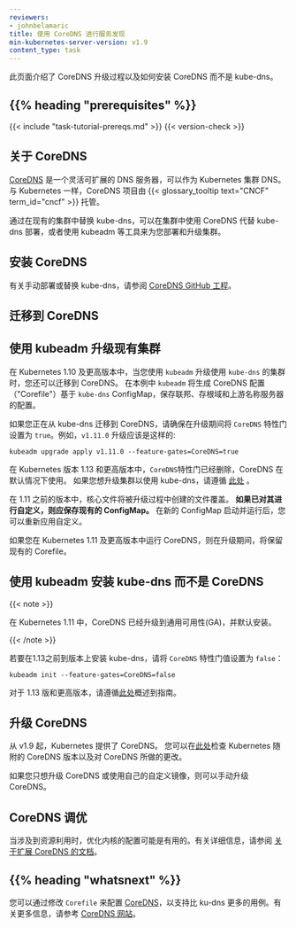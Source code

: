```yaml
---
reviewers:
- johnbelamaric
title: 使用 CoreDNS 进行服务发现
min-kubernetes-server-version: v1.9
content_type: task
---
```


<!--
---
reviewers:
- johnbelamaric
title: Using CoreDNS for Service Discovery
min-kubernetes-server-version: v1.9
content_type: task
---
-->

<!-- overview -->

<!--
This page describes the CoreDNS upgrade process and how to install CoreDNS instead of kube-dns.
-->
此页面介绍了 CoreDNS 升级过程以及如何安装 CoreDNS 而不是 kube-dns。



## {{% heading "prerequisites" %}}

{{< include "task-tutorial-prereqs.md" >}} {{< version-check >}}


<!-- steps -->

<!--
## About CoreDNS
-->

## 关于 CoreDNS

<!--
[CoreDNS](https://coredns.io) is a flexible, extensible DNS server that can serve as the Kubernetes cluster DNS.
Like Kubernetes, the CoreDNS project is hosted by the {{< glossary_tooltip text="CNCF" term_id="cncf" >}}.
-->
[CoreDNS](https://coredns.io) 是一个灵活可扩展的 DNS 服务器，可以作为 Kubernetes 集群 DNS。与 Kubernetes 一样，CoreDNS 项目由 {{< glossary_tooltip text="CNCF" term_id="cncf" >}} 托管。

<!--
You can use CoreDNS instead of kube-dns in your cluster by replacing kube-dns in an existing
deployment, or by using tools like kubeadm that will deploy and upgrade the cluster for you.
-->
通过在现有的集群中替换 kube-dns，可以在集群中使用 CoreDNS 代替 kube-dns 部署，或者使用 kubeadm 等工具来为您部署和升级集群。

<!--
## Installing CoreDNS
-->

## 安装 CoreDNS

<!--
For manual deployment or replacement of kube-dns, see the documentation at the
[CoreDNS GitHub project.](https://github.com/coredns/deployment/tree/master/kubernetes)
-->
有关手动部署或替换 kube-dns，请参阅 [CoreDNS GitHub 工程](https://github.com/coredns/deployment/tree/master/kubernetes)。

<!--
## Migrating to CoreDNS
-->
## 迁移到 CoreDNS

<!--
## Upgrading an existing cluster with kubeadm
-->

## 使用 kubeadm 升级现有集群

<!--
In Kubernetes version 1.10 and later, you can also move to CoreDNS when you use `kubeadm` to upgrade
a cluster that is using `kube-dns`. In this case, `kubeadm` will generate the CoreDNS configuration
("Corefile") based upon the `kube-dns` ConfigMap, preserving configurations for federation,
stub domains, and upstream name server.
-->
在 Kubernetes 1.10 及更高版本中，当您使用 `kubeadm` 升级使用 `kube-dns` 的集群时，您还可以迁移到 CoreDNS。
在本例中 `kubeadm` 将生成 CoreDNS 配置（"Corefile"）基于 `kube-dns` ConfigMap，保存联邦、存根域和上游名称服务器的配置。

<!--
If you are moving from kube-dns to CoreDNS, make sure to set the `CoreDNS` feature gate to `true`
during an upgrade. For example, here is what a `v1.11.0` upgrade would look like:
-->
如果您正在从 kube-dns 迁移到 CoreDNS，请确保在升级期间将 `CoreDNS` 特性门设置为 `true`。例如，`v1.11.0` 升级应该是这样的:

```
kubeadm upgrade apply v1.11.0 --feature-gates=CoreDNS=true
```

<!--
In Kubernetes version 1.13 and later the `CoreDNS` feature gate is removed and CoreDNS
is used by default. Follow the guide outlined [here](/docs/reference/setup-tools/kubeadm/kubeadm-init-phase#cmd-phase-addon) if you want
your upgraded cluster to use kube-dns.
-->
在 Kubernetes 版本 1.13 和更高版本中，`CoreDNS`特性门已经删除，CoreDNS 在默认情况下使用。
如果您想升级集群以使用 kube-dns，请遵循
[此处](/docs/reference/setup-tools/kubeadm/kubeadm-init-phase#cmd-phase-addon) 。

<!--
In versions prior to 1.11 the Corefile will be **overwritten** by the one created during upgrade.
**You should save your existing ConfigMap if you have customized it.** You may re-apply your
customizations after the new ConfigMap is up and running.
-->
在 1.11 之前的版本中，核心文件将被升级过程中创建的文件覆盖。
**如果已对其进行自定义，则应保存现有的 ConfigMap。** 在新的 ConfigMap 启动并运行后，您可以重新应用自定义。

<!--
If you are running CoreDNS in Kubernetes version 1.11 and later, during upgrade,
your existing Corefile will be retained.
-->
如果您在 Kubernetes 1.11 及更高版本中运行 CoreDNS，则在升级期间，将保留现有的 Corefile。

<!--
## Installing kube-dns instead of CoreDNS with kubeadm
-->
## 使用 kubeadm 安装 kube-dns 而不是 CoreDNS

{{< note >}}

<!--
In Kubernetes 1.11, CoreDNS has graduated to General Availability (GA)
and is installed by default.
-->
在 Kubernetes 1.11 中，CoreDNS 已经升级到通用可用性(GA)，并默认安装。

{{< /note >}}

<!--
To install kube-dns on versions prior to 1.13, set the `CoreDNS` feature gate
value to `false`:
-->
若要在1.13之前到版本上安装 kube-dns，请将 `CoreDNS` 特性门值设置为 `false`：

```
kubeadm init --feature-gates=CoreDNS=false
```

<!--
For versions 1.13 and later, follow the guide outlined [here](/docs/reference/setup-tools/kubeadm/kubeadm-init-phase#cmd-phase-addon).
-->
对于 1.13 版和更高版本，请遵循[此处](/docs/reference/setup-tools/kubeadm/kubeadm-init-phase#cmd-phase-addon)概述到指南。

<!--
## Upgrading CoreDNS 
-->
## 升级 CoreDNS 

<!--
CoreDNS is available in Kubernetes since v1.9. 
You can check the version of CoreDNS shipped with Kubernetes and the changes made to CoreDNS [here](https://github.com/coredns/deployment/blob/master/kubernetes/CoreDNS-k8s_version.md).
-->
从 v1.9 起，Kubernetes 提供了 CoreDNS。
您可以在[此处](https://github.com/coredns/deployment/blob/master/kubernetes/CoreDNS-k8s_version.md)检查 Kubernetes 随附的 CoreDNS 版本以及对 CoreDNS 所做的更改。

<!--
CoreDNS can be upgraded manually in case you want to only upgrade CoreDNS or use your own custom image.
There is a helpful [guideline and walkthrough](https://github.com/coredns/deployment/blob/master/kubernetes/Upgrading_CoreDNS.md) available to ensure a smooth upgrade.
-->
如果您只想升级 CoreDNS 或使用自己的自定义镜像，则可以手动升级 CoreDNS。

<!--
## Tuning CoreDNS
-->

## CoreDNS 调优

<!--
When resource utilisation is a concern, it may be useful to tune the configuration of CoreDNS. For more details, check out the
[documentation on scaling CoreDNS]((https://github.com/coredns/deployment/blob/master/kubernetes/Scaling_CoreDNS.md)).
-->
当涉及到资源利用时，优化内核的配置可能是有用的。有关详细信息，请参阅 [关于扩展 CoreDNS 的文档](https://github.com/coredns/deployment/blob/master/kubernetes/Scaling_CoreDNS.md)。



## {{% heading "whatsnext" %}}


<!--
You can configure [CoreDNS](https://coredns.io) to support many more use cases than
kube-dns by modifying the `Corefile`. For more information, see the
[CoreDNS site](https://coredns.io/2017/05/08/custom-dns-entries-for-kubernetes/).
-->
您可以通过修改 `Corefile` 来配置 [CoreDNS](https://coredns.io)，以支持比 ku-dns 更多的用例。有关更多信息，请参考 [CoreDNS 网站](https://coredns.io/2017/05/08/custom-dns-entries-for-kubernetes/)。




